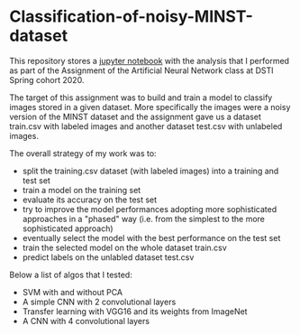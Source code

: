# Classification-of-noisy-MINST-dataset

This repository stores a [jupyter notebook](https://github.com/asonnellini/Classification-of-noisy-MINST-dataset/blob/main/Andrea%20Sonnellini%20-%20report%20ANN%20assignment.ipynb) with the analysis that I performed as part of the Assignment of the Artificial Neural Network class at DSTI Spring cohort 2020.

The target of this assignment was to build and train a model to classify images stored in a given dataset.
More specifically the images were a noisy version of the MINST dataset and the assignment gave us a dataset train.csv with labeled images and another dataset test.csv with unlabeled images.

The overall strategy of my work was to:

  - split the training.csv dataset (with labeled images) into a training and test set 
  - train a model on the training set 
  - evaluate its accuracy on the test set
  - try to improve the model performances adopting more sophisticated approaches in a "phased" way (i.e. from the simplest to the more sophisticated approach)
  - eventually select the model with the best performance on the test set
  - train the selected model on the whole dataset train.csv
  - predict labels on the unlabled dataset test.csv

Below a list of algos that I tested:

  - SVM with and without PCA
  - A simple CNN with 2 convolutional layers 
  - Transfer learning with VGG16 and its weights from ImageNet 
  - A CNN with 4 convolutional layers 
